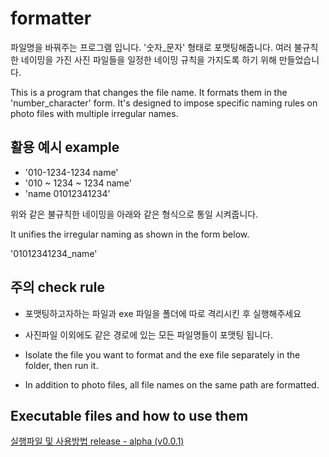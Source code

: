 # formatter
파일명을 바꿔주는 프로그램 입니다. '숫자_문자' 형태로 포맷팅해줍니다.
여러 불규칙한 네이밍을 가진 사진 파일들을 일정한 네이밍 규칙을 가지도록 하기 위해 만들었습니다. 

This is a program that changes the file name. It formats them in the 'number_character' form.
It's designed to impose specific naming rules on photo files with multiple irregular names.


활용 예시 example
---
- '010-1234-1234 name'
- '010 ~ 1234 ~ 1234 name'
- 'name 01012341234'

위와 같은 불규칙한 네이밍을 아래와 같은 형식으로 통일 시켜줍니다. 

It unifies the irregular naming as shown in the form below.

'01012341234_name'

주의 check rule
---
- 포맷팅하고자하는 파일과 exe 파일을 폴더에 따로 격리시킨 후 실행해주세요
- 사진파일 이외에도 같은 경로에 있는 모든 파일명들이 포맷팅 됩니다.


- Isolate the file you want to format and the exe file separately in the folder, then run it.
- In addition to photo files, all file names on the same path are formatted.

Executable files and how to use them
---
<a href = 'https://github.com/zxcv5595/formatter/releases/tag/v0.0.1' > 실행파일 및 사용방법 release - alpha (v0.0.1)</a> 
